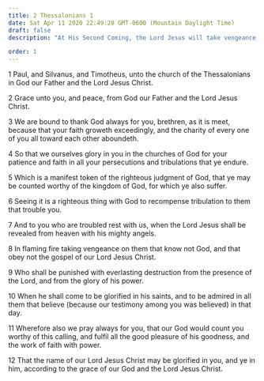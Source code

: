 ```yaml
---
title: 2 Thessalonians 1
date: Sat Apr 11 2020 22:49:28 GMT-0600 (Mountain Daylight Time)
draft: false
description: "At His Second Coming, the Lord Jesus will take vengeance upon the ungodly."

order: 1
---
```

    
1 Paul, and Silvanus, and Timotheus, unto the church of the Thessalonians in God our Father and the Lord Jesus Christ.

2 Grace unto you, and peace, from God our Father and the Lord Jesus Christ.

3 We are bound to thank God always for you, brethren, as it is meet, because that your faith groweth exceedingly, and the charity of every one of you all toward each other aboundeth.

4 So that we ourselves glory in you in the churches of God for your patience and faith in all your persecutions and tribulations that ye endure.

5 Which is a manifest token of the righteous judgment of God, that ye may be counted worthy of the kingdom of God, for which ye also suffer.

6 Seeing it is a righteous thing with God to recompense tribulation to them that trouble you.

7 And to you who are troubled rest with us, when the Lord Jesus shall be revealed from heaven with his mighty angels.

8 In flaming fire taking vengeance on them that know not God, and that obey not the gospel of our Lord Jesus Christ.

9 Who shall be punished with everlasting destruction from the presence of the Lord, and from the glory of his power.

10 When he shall come to be glorified in his saints, and to be admired in all them that believe (because our testimony among you was believed) in that day.

11 Wherefore also we pray always for you, that our God would count you worthy of this calling, and fulfil all the good pleasure of his goodness, and the work of faith with power.

12 That the name of our Lord Jesus Christ may be glorified in you, and ye in him, according to the grace of our God and the Lord Jesus Christ.
